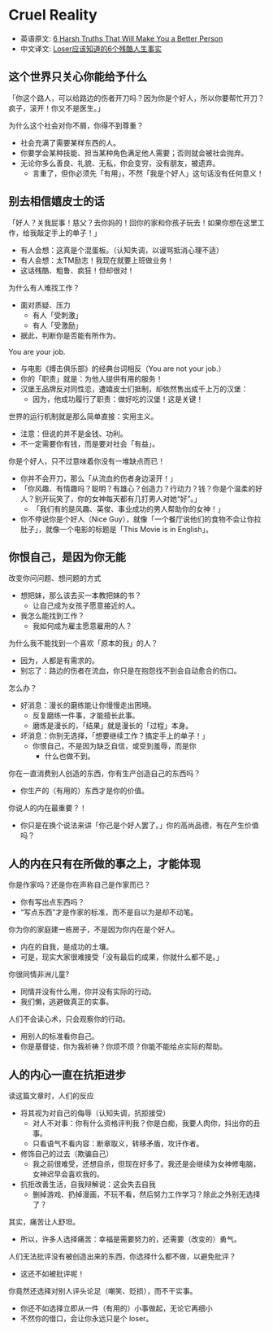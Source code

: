 # Cruel Reality

- 英语原文: [6 Harsh Truths That Will Make You a Better Person](https://www.cracked.com/blog/6-harsh-truths-that-will-make-you-better-person)
- 中文译文: [Loser应该知道的6个残酷人生事实](http://mp.weixin.qq.com/s?__biz=MzA5MTM0NzIwNQ==&mid=2649760227&idx=2&sn=89fcbaf26cb56a21da2c4364fa3c9359)

## 这个世界只关心你能给予什么

「你这个路人，可以给路边的伤者开刀吗？因为你是个好人，所以你要帮忙开刀？疯子，滚开！你又不是医生。」

为什么这个社会对你不屑，你得不到尊重？

- 社会充满了需要某样东西的人。
- 你要学会某种技能、担当某种角色满足他人需要；否则就会被社会抛弃。
- 无论你多么善良、礼貌、无私，你会变穷，没有朋友，被遗弃。
    - 言重了，但你必须先「有用」，不然「我是个好人」这句话没有任何意义！

## 别去相信嬉皮士的话

「好人？关我屁事！慈父？去你妈的！回你的家和你孩子玩去！如果你想在这里工作，给我敲定手上的单子！」

- 有人会想：这真是个混蛋板。（认知失调，以谩骂抵消心理不适）
- 有人会想：太TM励志！我现在就要上班做业务！
- 这话残酷、粗鲁、疯狂！但却很对！

为什么有人难找工作？

- 面对质疑、压力
    - 有人「受刺激」
    - 有人「受激励」
- 据此，判断你是否能有所作为。

You are your job.

- 与电影《搏击俱乐部》的经典台词相反（You are not your job.）
- 你的「职责」就是：为他人提供有用的服务！
- 汉堡王品牌反对同性恋，遭嬉皮士们抵制，却依然售出成千上万的汉堡：
    - 因为，他成功履行了职责：做好吃的汉堡！这是关键！

世界的运行机制就是那么简单直接：实用主义。

- 注意：但说的并不是金钱、功利。
- 不一定需要你有钱，而是要对社会「有益」。

你是个好人，只不过意味着你没有一堆缺点而已！

- 你并不会开刀，那么「从流血的伤者身边滚开！」
- 「你风趣、有情趣吗？聪明？有雄心？创造力？行动力？钱？你是个温柔的好人？别开玩笑了，你的女神每天都有几打男人对她“好”。」
    - 「我们有的是风趣、英俊、事业成功的男人帮助你的女神！」
- 你不停说你是个好人（Nice Guy），就像「一个餐厅说他们的食物不会让你拉肚子」，就像一个电影的标题是「This Movie is in English」。

## 你恨自己，是因为你无能

改变你问问题、想问题的方式

- 想把妹，那么该去买一本教把妹的书？
    - 让自己成为女孩子愿意接近的人。
- 我怎么能找到工作？
    - 我如何成为雇主愿意雇用的人？

为什么我不能找到一个喜欢「原本的我」的人？

- 因为，人都是有需求的。
- 别忘了：路边的伤者在流血，你只是在抱怨找不到会自动愈合的伤口。

怎么办？

- 好消息：漫长的磨练能让你慢慢走出困境。
    - 反复磨练一件事，才能擅长此事。
    - 磨炼是漫长的，「结果」就是漫长的「过程」本身。
- 坏消息：你别无选择，「想要继续工作？搞定手上的单子！」
    - 你恨自己，不是因为缺乏自信，或受到羞辱，而是你
        - 什么也做不到。

你在一直消费别人创造的东西，你有生产创造自己的东西吗？

- 你生产的（有用的）东西才是你的价值。

你说人的内在最重要？！

- 你只是在换个说法来讲「你己是个好人罢了。」你的高尚品德，有在产生价值吗？

## 人的内在只有在所做的事之上，才能体现

你是作家吗？还是你在声称自己是作家而已？

- 你有写出点东西吗？
- “写点东西”才是作家的标准，而不是自以为是却不动笔。

你为你的家庭建一栋房子，不是因为你内在是个好人。

- 内在的自我，是成功的土壤。
- 可是，现实大家很难接受「没有最后的成果，你就什么都不是。」

你很同情非洲儿童?

- 同情并没有什么用，你并没有实际的行动。
- 我们懒，逃避做真正的实事。

人们不会读心术，只会观察你的行动。

- 用别人的标准看你自己。
- 你是基督徒，你为我祈祷？你烦不烦？你能不能给点实际的帮助。

## 人的内心一直在抗拒进步

读这篇文章时，人们的反应

- 将其视为对自己的侮辱（认知失调，抗拒接受）
    - 对人不对事：你有什么资格评判我？你是白痴，我要人肉你，抖出你的丑事。
    - 只看语气不看内容：断章取义，转移矛盾，攻讦作者。
- 修饰自己的过去（欺骗自己）
    - 我之前很难受，还想自杀，但现在好多了。我还是会继续为女神修电脑，女神迟早会喜欢我的。
- 抗拒改善生活，自我辩解说：这会失去自我
    - 删掉游戏、扔掉漫画，不玩不看，然后努力工作学习？除此之外别无选择了？

其实，痛苦让人舒坦。

- 所以，许多人选择痛苦：幸福是需要努力的，还需要（改变的）勇气。

人们无法批评没有被创造出来的东西，你选择什么都不做，以避免批评？

- 这还不如被批评呢！

你竟然还选择对别人评头论足（嘲笑、贬损），而不干实事。

- 你还不如选择立即从一件（有用的）小事做起，无论它再细小
- 不然你的借口，会让你永远只是个 loser。
